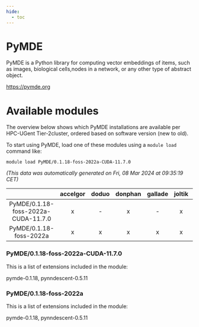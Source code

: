 ```yaml
---
hide:
  - toc
---
```


PyMDE
=====


PyMDE is a Python library for computing vector embeddings of items, such as images, biological cells,nodes in a network, or any other type of abstract object.

https://pymde.org
# Available modules


The overview below shows which PyMDE installations are available per HPC-UGent Tier-2cluster, ordered based on software version (new to old).

To start using PyMDE, load one of these modules using a `module load` command like:

```shell
module load PyMDE/0.1.18-foss-2022a-CUDA-11.7.0
```

*(This data was automatically generated on Fri, 08 Mar 2024 at 09:35:19 CET)*  

| |accelgor|doduo|donphan|gallade|joltik|skitty|
| :---: | :---: | :---: | :---: | :---: | :---: | :---: |
|PyMDE/0.1.18-foss-2022a-CUDA-11.7.0|x|-|x|-|x|-|
|PyMDE/0.1.18-foss-2022a|x|x|x|x|x|x|


### PyMDE/0.1.18-foss-2022a-CUDA-11.7.0

This is a list of extensions included in the module:

pymde-0.1.18, pynndescent-0.5.11

### PyMDE/0.1.18-foss-2022a

This is a list of extensions included in the module:

pymde-0.1.18, pynndescent-0.5.11